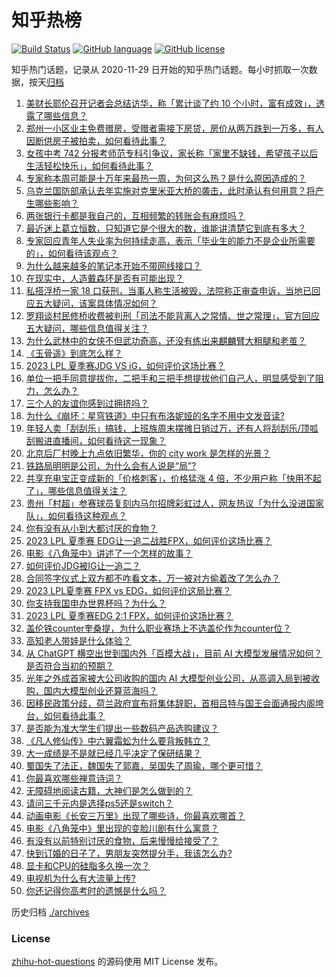 # 知乎热榜
[![Build Status](https://github.com/ToWeLong/zhihu-hot-questions/workflows/CI/badge.svg)](https://github.com/ToWeLong/zhihu-hot-questions/actions)
[![GitHub language](https://img.shields.io/badge/language-golang-orange.svg)](https://golang.org/)
[![GitHub license](https://img.shields.io/github/license/ToWeLong/zhihu-hot-questions)](https://github.com/ToWeLong/zhihu-hot-questions/blob/main/LICENSE)

知乎热门话题，记录从 2020-11-29 日开始的知乎热门话题。每小时抓取一次数据，按天[归档](./archives)

<!-- BEGIN -->

1. [美财长耶伦召开记者会总结访华，称「累计谈了约 10 个小时，富有成效」，透露了哪些信息？](https://www.zhihu.com/question/611205658)
1. [郑州一小区业主免费赠房，受赠者需接下房贷，房价从两万跌到一万多，有人因断供房子被拍卖，如何看待此事？](https://www.zhihu.com/question/611125322)
1. [女孩中考 742 分报考师范专科引争议，家长称「家里不缺钱，希望孩子以后生活轻松快乐」，如何看待此事？](https://www.zhihu.com/question/611196621)
1. [专家称本周可能是十万年来最热一周，为何这么热？是什么原因造成的？](https://www.zhihu.com/question/611194015)
1. [乌克兰国防部承认去年实施对克里米亚大桥的袭击，此时承认有何用意？将产生哪些影响？](https://www.zhihu.com/question/611197844)
1. [两张银行卡都是我自己的，互相频繁的转账会有麻烦吗？](https://www.zhihu.com/question/600890599)
1. [最近迷上葛立恒数，只知道它是个很大的数，谁能讲清楚它到底有多大？](https://www.zhihu.com/question/436083856)
1. [专家回应青年人失业率为何持续走高，表示「毕业生的能力不是企业所需要的」，如何看待该观点？](https://www.zhihu.com/question/611222540)
1. [为什么越来越多的笔记本开始不带网线接口？](https://www.zhihu.com/question/604395192)
1. [在现实中，人造戴森环是否有可能出现？](https://www.zhihu.com/question/56011853)
1. [私搭浮桥一家 18 口获刑，当事人称生活被毁，法院称正审查申诉，当地已回应五大疑问，该案具体情况如何？](https://www.zhihu.com/question/611132637)
1. [罗翔谈村民修桥收费被判刑「司法不能背离人之常情、世之常理」，官方回应五大疑问，哪些信息值得关注？](https://www.zhihu.com/question/611186511)
1. [为什么武林中的女侠不但武功奇高，还没有练出来麒麟臂大粗腿和老茧？](https://www.zhihu.com/question/278326506)
1. [《玉骨遥》到底怎么样？](https://www.zhihu.com/question/610189866)
1. [2023 LPL 夏季赛JDG VS iG，如何评价这场比赛？](https://www.zhihu.com/question/611212010)
1. [单位一把手同意提拔你，二把手和三把手想提拔他们自己人，明显感受到了阻力，怎么办？](https://www.zhihu.com/question/607420190)
1. [三个人的友谊你感到过拥挤吗？](https://www.zhihu.com/question/600176565)
1. [为什么《崩坏：星穹铁道》中只有布洛妮娅的名字不用中文发音读?](https://www.zhihu.com/question/610524383)
1. [年轻人卖「刮刮乐」搞钱，上班族周末摆摊日销过万，还有人将刮刮乐/顶呱刮搬进直播间，如何看待这一现象？](https://www.zhihu.com/question/611105070)
1. [北京后厂村晚上九点依旧繁华，你的 city work 是怎样的光景？](https://www.zhihu.com/question/610476897)
1. [铁路局明明是公司，为什么会有人说是“局”?](https://www.zhihu.com/question/586170267)
1. [共享充电宝正变成新的「价格刺客」，价格猛涨 4 倍，不少用户称「快用不起了」，哪些信息值得关注？](https://www.zhihu.com/question/611187831)
1. [贵州「村超」参赛球员复刻内马尔招牌彩虹过人，网友热议「为什么没进国家队」，如何看待这种观点？](https://www.zhihu.com/question/611204634)
1. [你有没有从小到大都讨厌的食物？](https://www.zhihu.com/question/602838082)
1. [2023 LPL 夏季赛 EDG让一追二战胜FPX，如何评价这场比赛？](https://www.zhihu.com/question/611218733)
1. [电影《八角笼中》讲述了一个怎样的故事？](https://www.zhihu.com/question/567923061)
1. [如何评价JDG被IG让一追二？](https://www.zhihu.com/question/611228653)
1. [合同签字仪式上双方都不咋看文本，万一被对方偷着改了怎么办？](https://www.zhihu.com/question/609843223)
1. [2023 LPL夏季赛 FPX vs EDG，如何评价这局比赛？](https://www.zhihu.com/question/611215476)
1. [你支持我国申办世界杯吗？为什么？](https://www.zhihu.com/question/611055419)
1. [2023 LPL 夏季赛EDG 2:1 FPX，如何评价这场比赛？](https://www.zhihu.com/question/611204711)
1. [盖伦铁counter奎桑提，为什么职业赛场上不选盖伦作为counter位？](https://www.zhihu.com/question/610983141)
1. [高知老人带娃是什么体验？](https://www.zhihu.com/question/510311817)
1. [从 ChatGPT 横空出世到国内外「百模大战」，目前 AI 大模型发展情况如何？是否符合当初的预期？](https://www.zhihu.com/question/611200849)
1. [光年之外成首家被大公司收购的国内 AI 大模型创业公司，从高调入局到被收购，国内大模型创业还算蓝海吗？](https://www.zhihu.com/question/611201192)
1. [因移民政策分歧，荷兰政府宣布将集体辞职，首相吕特与国王会面通报内阁垮台，如何看待此事？](https://www.zhihu.com/question/611119005)
1. [是否能为准大学生们提出一些数码产品选购建议？](https://www.zhihu.com/question/609399423)
1. [《凡人修仙传》中六翼霜蚣为什么要背叛韩立？](https://www.zhihu.com/question/554921668)
1. [大一成绩是不是就已经几乎决定了保研结果？](https://www.zhihu.com/question/578477909)
1. [蜀国失了法正，魏国失了郭嘉，吴国失了周瑜，哪个更可惜？](https://www.zhihu.com/question/610619467)
1. [你最喜欢哪些禅意诗词？](https://www.zhihu.com/question/582562632)
1. [无障碍地阅读古籍，大神们是怎么做到的？](https://www.zhihu.com/question/392457590)
1. [请问三千元内是选择ps5还是switch？](https://www.zhihu.com/question/610866154)
1. [动画电影《长安三万里》出现了哪些诗，你最喜欢哪首？](https://www.zhihu.com/question/610025934)
1. [电影《八角笼中》里出现的变脸川剧有什么寓意？](https://www.zhihu.com/question/610756369)
1. [有没有以前特别讨厌的食物，后来慢慢给接受了？](https://www.zhihu.com/question/602934822)
1. [快到订婚的日子了，男朋友突然提分手，我该怎么办?](https://www.zhihu.com/question/610191146)
1. [显卡和CPU的硅脂多久换一次？](https://www.zhihu.com/question/607981347)
1. [电视机为什么有大流量上传?](https://www.zhihu.com/question/610220718)
1. [你还记得你高考时的遗憾是什么吗？](https://www.zhihu.com/question/607736356)

<!-- END -->

历史归档 [./archives](./archives)


### License
[zhihu-hot-questions](https://github.com/towelong/zhihu-hot-questions) 的源码使用 MIT License 发布。